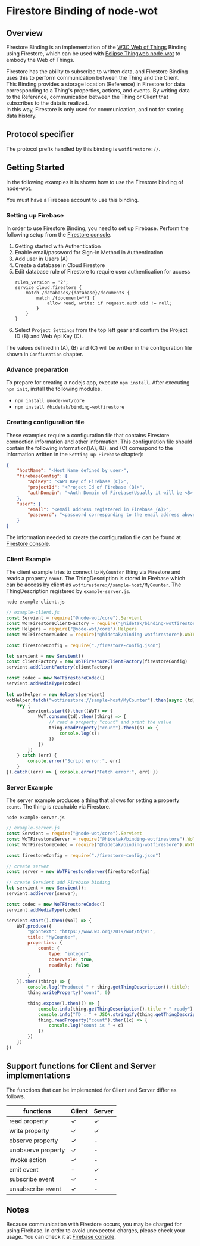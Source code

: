 # Firestore Binding of node-wot

## Overview

Firestore Binding is an implementation of the [W3C Web of Things](https://www.w3.org/WoT/) Binding using Firestore, which can be used with [Eclipse Thingweb node-wot](https://github.com/eclipse/thingweb.node-wot/) to embody the Web of Things.

Firestore has the ability to subscribe to written data, and Firestore Binding uses this to perform communication between the Thing and the Client.  
This Binding provides a storage location (Reference) in Firestore for data corresponding to a Thing's properties, actions, and events. By writing data to the Reference, communication between the Thing or Client that subscribes to the data is realized.  
In this way, Firestore is only used for communication, and not for storing data history.

## Protocol specifier

The protocol prefix handled by this binding is `wotfirestore://`.

## Getting Started

In the following examples it is shown how to use the Firestore binding of node-wot.

You must have a Firebase account to use this binding.

### Setting up Firebase

In order to use Firestore Binding, you need to set up Firebase.
Perform the following setup from the [Firestore console](https://console.firebase.google.com/).

1. Getting started with Authentication
1. Enable email/password for Sign-in Method in Authentication
1. Add user in Users (A)
1. Create a database in Cloud Firestore
1. Edit database rule of Firestore to require user authentication for access
    ```
    rules_version = '2';
    service cloud.firestore {
        match /databases/{database}/documents {
            match /{document=**} {
                allow read, write: if request.auth.uid != null;
            }
        }
    }
    ```
1. Select `Project Settings` from the top left gear and confirm the Project ID (B) and Web Api Key (C).

The values defined in (A), (B) and (C) will be written in the configuration file shown in `Confiuration` chapter.

### Advance preparation

To prepare for creating a nodejs app, execute `npm install`.
After executing `npm init`, install the following modules.

* `npm install @node-wot/core`
* `npm install @hidetak/binding-wotfirestore`

### Creating configuration file

These examples require a configuration file that contains Firestore connection information and other information. This configuration file should contain the following information((A), (B), and (C) correspond to the information written in the `Setting up Firebase` chapter):
```json
{
    "hostName": "<Host Name defined by user>",
    "firebaseConfig": {
        "apiKey": "<API Key of Firebase (C)>",
        "projectId": "<Project Id of Firebase (B)>",
        "authDomain": "<Auth Domain of Firebase(Usually it will be <B>.firebaseapp.com>"
    },
    "user": {
        "email": "<email address registered in Firebase (A)>",
        "password": "<password corresponding to the email address above (A)>"
    }
}
```
The information needed to create the configuration file can be found at [Firestore console](https://console.firebase.google.com/).

### Client Example

The client example tries to connect to `MyCounter` thing via Firestore and reads a property `count`. The ThingDescription is stored in Firebase which can be access by client as `wotfirestore://sample-host/MyCounter`.
The ThingDescription registered by `example-server.js`.

`node example-client.js`
```js
// example-client.js
const Servient = require("@node-wot/core").Servient
const WoTFirestoreClientFactory = require("@hidetak/binding-wotfirestore").WoTFirestoreClientFactory
const Helpers = require("@node-wot/core").Helpers
const WoTFirestoreCodec = require("@hidetak/binding-wotfirestore").WoTFirestoreCodec

const firestoreConfig = require("./firestore-config.json")

let servient = new Servient()
const clientFactory = new WoTFirestoreClientFactory(firestoreConfig)
servient.addClientFactory(clientFactory)

const codec = new WoTFirestoreCodec()
servient.addMediaType(codec)
  
let wotHelper = new Helpers(servient)
wotHelper.fetch("wotfirestore://sample-host/MyCounter").then(async (td) => {
    try {
        servient.start().then((WoT) => {
            WoT.consume(td).then((thing) => {
                // read a property "count" and print the value
                thing.readProperty("count").then((s) => {
                    console.log(s);
                })
            })
        })
    } catch (err) {
        console.error("Script error:", err)
    }
}).catch((err) => { console.error("Fetch error:", err) })
```

### Server Example

The server example produces a thing that allows for setting a property `count`. The thing is reachable via Firestore. 

`node example-server.js`
```js
// example-server.js
const Servient = require("@node-wot/core").Servient
const WoTFirestoreServer = require("@hidetak/binding-wotfirestore").WoTFirestoreServer
const WoTFirestoreCodec = require("@hidetak/binding-wotfirestore").WoTFirestoreCodec

const firestoreConfig = require("./firestore-config.json")

// create server
const server = new WoTFirestoreServer(firestoreConfig)

// create Servient add Firebase binding
let servient = new Servient();
servient.addServer(server);

const codec = new WoTFirestoreCodec()
servient.addMediaType(codec)

servient.start().then((WoT) => {
    WoT.produce({
        "@context": "https://www.w3.org/2019/wot/td/v1",
        title: "MyCounter",
        properties: {
			count: {
                type: "integer",
                observable: true,
                readOnly: false        
            }
        }
    }).then((thing) => {
        console.log("Produced " + thing.getThingDescription().title);
        thing.writeProperty("count", 0)

        thing.expose().then(() => {
            console.info(thing.getThingDescription().title + " ready");
            console.info("TD : " + JSON.stringify(thing.getThingDescription()));
            thing.readProperty("count").then((c) => {
                console.log("count is " + c)
            })
        })
    })
})
```

## Support functions for Client and Server implementations

The functions that can be implemented for Client and Server differ as follows.

| functions | Client | Server |
| --- | --- | --- |
| read property | ✓ | ✓ |
| write property | ✓ | ✓ |
| observe property | ✓ | - |
| unobserve property | ✓ | - |
| invoke action | ✓ | - |
| emit event | - | ✓ |
| subscribe event | ✓ | - |
| unsubscribe event | ✓ | - |

## Notes

Because communication with Firestore occurs, you may be charged for using Firebase.
In order to avoid unexpected charges, please check your usage.
You can check it at [Firebase console](https://console.firebase.google.com/).
